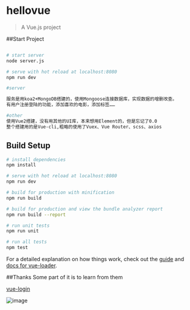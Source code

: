 # hellovue

> A Vue.js project

##Start Project

``` bash

# start server
node server.js

# serve with hot reload at localhost:8080
npm run dev

#server

服务是用koa2+MongoDB搭建的，使用Mongoose连接数据库，实现数据的增删改查。
有用户注册登陆的功能，添加喜欢的电影，添加标签……

#other
使用Vue2搭建，没有用其他的UI库，本来想用Element的，但是忘记了0.0
整个搭建用的是Vue-cli,粗略的使用了Vuex、Vue Router、scss、axios


```

## Build Setup

``` bash
# install dependencies
npm install

# serve with hot reload at localhost:8080
npm run dev

# build for production with minification
npm run build

# build for production and view the bundle analyzer report
npm run build --report

# run unit tests
npm run unit

# run all tests
npm test
```

For a detailed explanation on how things work, check out the [guide](http://vuejs-templates.github.io/webpack/) and [docs for vue-loader](http://vuejs.github.io/vue-loader).

##Thanks
Some part of it is to learn from them

[vue-login](https://github.com/stzhongjie/vue-login)

![image](https://github.com/volleAB/vue-hello/lalala.gif)
